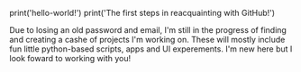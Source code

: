 print('hello-world!')
print('The first steps in reacquainting with GitHub!')

Due to losing an old password and email, I'm still in the progress of finding and creating a cashe of projects I'm working on. These will mostly include fun little python-based scripts, apps and UI experements. I'm new here but I look foward to working with you!
